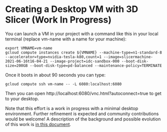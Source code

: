 # Creating a Desktop VM with 3D Slicer (Work In Progress)

You can launch a VM in your project with a command like this in your local terminal (replace vm-name with a name for your machine):

```text
export VMNAME=vm-name
gcloud compute instances create ${VMNAME} --machine-type=n1-standard-8 --accelerator=type=nvidia-tesla-k80,count=1 --image=slicermachine-2021-06-16t16-04-21 --image-project=idc-sandbox-000 --boot-disk-size=200GB --boot-disk-type=pd-balanced --maintenance-policy=TERMINATE
```

Once it boots in about 90 seconds you can type:

```text
gcloud compute ssh vm-name -- -L 6080:localhost:6080
```

Then you can open http://localhost:6080/vnc.html?autoconnect=true to get to your desktop.

Note that this effort is a work in progress with a minimal desktop environment.  Further refinement is expected and community contributions would be welcome!
A description of the background and possible evolution of this work is [in this document](https://docs.google.com/document/d/1jfHqjS7Fer7Lhqea5bjyown0b04AsqeOhIBY2gWUDO4/edit).
